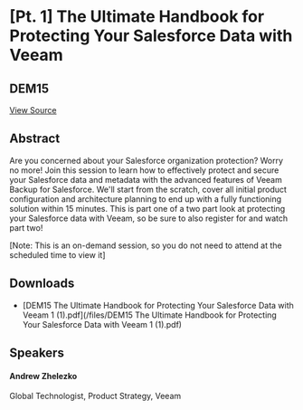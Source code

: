 # [Pt. 1] The Ultimate Handbook for Protecting Your Salesforce Data with Veeam
## DEM15
[View Source](https://connect.veeam.com/flow/veeam/veeamon2023/attendeeportal/page/sessioncatalog/session/1678316666620001ucqI)

## Abstract
Are you concerned about your Salesforce organization protection? Worry no more! Join this session to learn how to effectively protect and secure your Salesforce data and metadata with the advanced features of Veeam Backup for Salesforce. We'll start from the scratch, cover all initial product configuration and architecture planning to end up with a fully functioning solution within 15 minutes. This is part one of a two part look at protecting your Salesforce data with Veeam, so be sure to also register for and watch part two!

[Note: This is an on-demand session, so you do not need to attend at the scheduled time to view it]


## Downloads
- [DEM15 The Ultimate Handbook for Protecting Your Salesforce Data with Veeam 1 (1).pdf](/files/DEM15 The Ultimate Handbook for Protecting Your Salesforce Data with Veeam 1 (1).pdf)

## Speakers
#### Andrew Zhelezko
Global Technologist, Product Strategy, Veeam